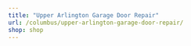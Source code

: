 ```yaml
---
title: "Upper Arlington Garage Door Repair"
url: /columbus/upper-arlington-garage-door-repair/
shop: shop
---
```

